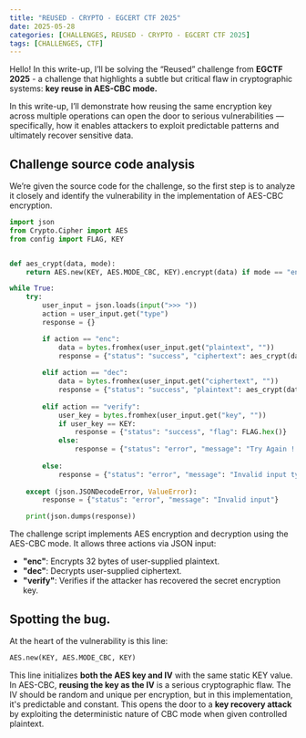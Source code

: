 ```yaml
---
title: "REUSED - CRYPTO - EGCERT CTF 2025"
date: 2025-05-28
categories: [CHALLENGES, REUSED - CRYPTO - EGCERT CTF 2025]
tags: [CHALLENGES, CTF] 
---
```


Hello! In this write-up, I’ll be solving the “Reused” challenge from **EGCTF 2025** - a challenge that highlights a subtle but critical flaw in cryptographic systems: **key reuse in AES-CBC mode.**

In this write-up, I’ll demonstrate how reusing the same encryption key across multiple operations can open the door to serious vulnerabilities — specifically, how it enables attackers to exploit predictable patterns and ultimately recover sensitive data.


## Challenge source code analysis
We’re given the source code for the challenge, so the first step is to analyze it closely and identify the vulnerability in the implementation of AES-CBC encryption.

```python
import json
from Crypto.Cipher import AES
from config import FLAG, KEY


def aes_crypt(data, mode):
    return AES.new(KEY, AES.MODE_CBC, KEY).encrypt(data) if mode == "enc" else AES.new(KEY, AES.MODE_CBC, KEY).decrypt(data)

while True:
    try:
        user_input = json.loads(input(">>> "))
        action = user_input.get("type")
        response = {}

        if action == "enc":
            data = bytes.fromhex(user_input.get("plaintext", ""))
            response = {"status": "success", "ciphertext": aes_crypt(data, "enc").hex()}
        
        elif action == "dec":
            data = bytes.fromhex(user_input.get("ciphertext", ""))
            response = {"status": "success", "plaintext": aes_crypt(data, "dec").hex()}
        
        elif action == "verify":
            user_key = bytes.fromhex(user_input.get("key", ""))
            if user_key == KEY:
                response = {"status": "success", "flag": FLAG.hex()}
            else:
                response = {"status": "error", "message": "Try Again !!"}
        
        else:
            response = {"status": "error", "message": "Invalid input type"}
        
    except (json.JSONDecodeError, ValueError):
        response = {"status": "error", "message": "Invalid input"}

    print(json.dumps(response))
```

The challenge script implements AES encryption and decryption using the AES-CBC mode. It allows three actions via JSON input:

- **"enc"**: Encrypts 32 bytes of user-supplied plaintext.
- **"dec"**: Decrypts user-supplied ciphertext.
- **"verify"**: Verifies if the attacker has recovered the secret encryption key.


## Spotting the bug.

At the heart of the vulnerability is this line:
```python 
AES.new(KEY, AES.MODE_CBC, KEY)
```

This line initializes **both the AES key and IV** with the same static KEY value. In AES-CBC, **reusing the key as the IV** is a serious cryptographic flaw. The IV should be random and unique per encryption, but in this implementation, it's predictable and constant. This opens the door to a **key recovery attack** by exploiting the deterministic nature of CBC mode when given controlled plaintext.






